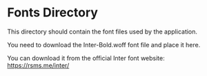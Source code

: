 # Fonts Directory

This directory should contain the font files used by the application.

You need to download the Inter-Bold.woff font file and place it here.

You can download it from the official Inter font website: https://rsms.me/inter/
